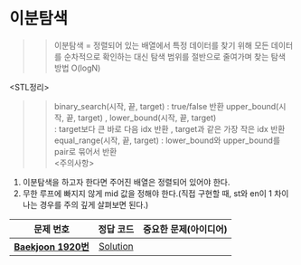 # 이분탐색    
>> 이분탐색 = 정렬되어 있는 배열에서 특정 데이터를 찾기 위해 모든 데이터를 순차적으로
>> 확인하는 대신 탐색 범위를 절반으로 줄여가며 찾는 탐색 방법 O(logN)

<STL정리>
>> binary_search(시작, 끝, target) : true/false 반환
>> upper_bound(시작, 끝, target) , lower_bound(시작, 끝, target)   
>> : target보다 큰 바로 다음 idx 반환 , target과 같은 가장 작은 idx 반환   
>> equal_range(시작, 끝, target) : lower_bound와 upper_bound를 pair로 묶어서 반환   
<주의사항>   
1. 이분탐색을 하고자 한다면 주어진 배열은 정렬되어 있어야 한다.   
2. 무한 루프에 빠지지 않게 mid 값을 정해야 한다.(직접 구현할 때, st와 en이 1 차이나는 경우를 주의 깊게 살펴보면 된다.)   

| 문제 번호 | 정답 코드 |  중요한 문제(아이디어) | 
| :--: | :--: |:--: |
| __[Baekjoon 1920번](https://www.acmicpc.net/problem/1920)__   | [Solution](https://github.com/jhmin-kk99/Algorithm-Study/blob/main/Math/1920.cpp)    | |
